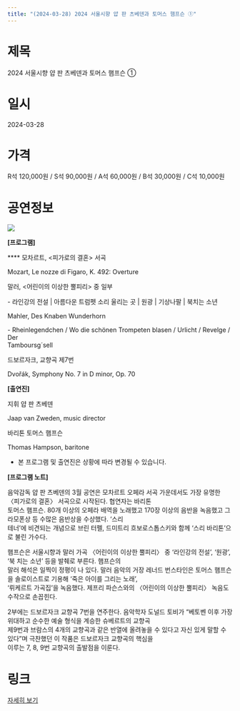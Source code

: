 ```yaml
---
title: "(2024-03-28) 2024 서울시향 얍 판 츠베덴과 토머스 햄프슨 ①"
---
```


# 제목
2024 서울시향 얍 판 츠베덴과 토머스 햄프슨 ①

# 일시
2024-03-28

# 가격
R석 120,000원 / S석 90,000원 / A석 60,000원 / B석 30,000원 / C석 10,000원

# 공연정보
![](https://center.sac.or.kr/SAC/File/RentConfirm/editor/c576fe20-039e-479d-a42c-6660d7edb40c)  
  
**[프로그램]**  
  
**** 모차르트, <피가로의 결혼> 서곡  
  
Mozart, Le nozze di Figaro, K. 492: Overture  
  
말러, <어린이의 이상한 뿔피리> 중 일부  
  
\- 라인강의 전설 | 아름다운 트럼펫 소리 울리는 곳 | 원광 | 기상나팔 | 북치는 소년  
  
Mahler, Des Knaben Wunderhorn  
  
\- Rheinlegendchen / Wo die schönen Trompeten blasen / Urlicht / Revelge / Der  
Tamboursg´sell  
  
드보르자크, 교향곡 제7번  
  
Dvořák, Symphony No. 7 in D minor, Op. 70  
  
**[출연진]**  
  
지휘 얍 판 츠베덴  
  
Jaap van Zweden, music director  
  
바리톤 토머스 햄프슨  
  
Thomas Hampson, baritone  
  
* 본 프로그램 및 출연진은 상황에 따라 변경될 수 있습니다.    
    
    
**[프로그램 노트]**  
  
음악감독 얍 판 츠베덴의 3월 공연은 모차르트 오페라 서곡 가운데서도 가장 유명한 〈피가로의 결혼〉 서곡으로 시작된다. 협연자는 바리톤  
토머스 햄프슨. 80개 이상의 오페라 배역을 노래했고 170장 이상의 음반을 녹음했고 그라모폰상 등 수많은 음반상을 수상했다. ‘스리  
테너’에 비견되는 개념으로 브린 터펠, 드미트리 흐보로스톱스키와 함께 ‘스리 바리톤’으로 불린 가수다.  
  
햄프슨은 서울시향과 말러 가곡 〈어린이의 이상한 뿔피리〉 중 ‘라인강의 전설’, ‘원광’, ‘북 치는 소년’ 등을 발췌로 부른다. 햄프슨의  
말러 해석은 일찍이 정평이 나 있다. 말러 음악의 거장 레너드 번스타인은 토머스 햄프슨을 솔로이스트로 기용해 ‘죽은 아이를 그리는 노래’,  
‘뤼케르트 가곡집’을 녹음했다. 제프리 파슨스와의 〈어린이의 이상한 뿔피리〉 녹음도 수작으로 손꼽힌다.  
  
2부에는 드보르자크 교향곡 7번을 연주한다. 음악학자 도널드 토비가 “베토벤 이후 가장 위대하고 순수한 예술 형식을 계승한 슈베르트의 교향곡  
제9번과 브람스의 4개의 교향곡과 같은 반열에 올려놓을 수 있다고 자신 있게 말할 수 있다”며 극찬했던 이 작품은 드보르자크 교향곡의 핵심을  
이루는 7, 8, 9번 교향곡의 출발점을 이룬다.  
  


# 링크
[자세히 보기](https://www.sac.or.kr/site/main/show/show_view?SN=60776 "https://www.sac.or.kr/site/main/show/show_view?SN=60776")
